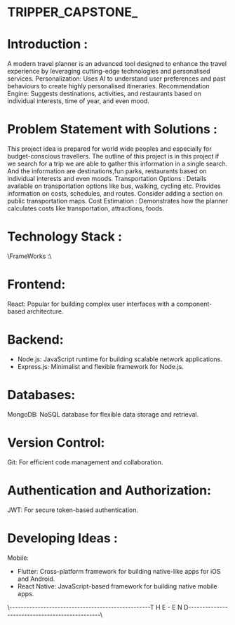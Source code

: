 # TRIPPER_CAPSTONE_

  <!-- Title: Intelligent Travel Planner: A Budget-Friendly City Tour. -->

# Introduction :

A modern travel planner is an advanced tool designed to enhance the travel experience by leveraging cutting-edge technologies and personalised services. 
Personalization: Uses AI to understand user preferences and past behaviours to create highly personalised itineraries.
Recommendation Engine: Suggests destinations, activities, and restaurants based on individual interests, time of year, and even mood.

# Problem Statement with Solutions :

This project idea is prepared for world wide peoples and especially for budget-conscious travellers.
The outline of this project is in this project if we search for a trip we are able to gather this information in a single search.
And the information are destinations,fun parks, restaurants based on individual interests and even moods.
Transportation Options :
Details available on transportation options like bus, walking, cycling etc.
Provides information on costs, schedules, and routes.
Consider adding a section on public transportation maps.
Cost Estimation :
Demonstrates how the planner calculates costs like transportation, attractions, foods.

<!-- An example of a sample budget for a 5-day trip.

Sample Budget Breakdown for a 5-Day Trip to Tokyo, Japan
Total Budget: $1500
Accommodation:
Hotel: 5 nights at $100 per night
Total: $500
Food:
Breakfast: $10 per day x 5 days = $50
Lunch: $15 per day x 5 days = $75
Dinner: $25 per day x 5 days = $125
Snacks and Drinks: $10 per day x 5 days = $50
Total: $300
Transportation:
Public Transportation: $10 per day x 5 days = $50
Airport Transfer: $30 each way = $60
Total: $110
Activities:
City Tour: $50
Museum Entry: $20
Theme Park: $80
Cultural Experience: $30
Other Attractions: $50
Total: $230
Miscellaneous:
Shopping/Souvenirs: $100
Tips: $20
Emergency Funds: $40
Total: $160
Contingency (10% of total budget):
Total: $150
You can save cost using this planner and you can save your time.
User Interface (UI) Design :
The user can feel friendly design and navigation.
Key features will be created on each update. -->

# Technology Stack :

\\FrameWorks :\\ 

# Frontend:
React: Popular for building complex user interfaces with a component-based architecture.
#  Backend:
* Node.js: JavaScript runtime for building scalable network applications.
* Express.js: Minimalist and flexible framework for Node.js.

#  Databases:
MongoDB: NoSQL database for flexible data storage and retrieval.
# Version Control:
Git: For efficient code management and collaboration.

# Authentication and Authorization:
JWT: For secure token-based authentication.

# Developing Ideas : 
Mobile:
 * Flutter: Cross-platform framework for building native-like apps for iOS and Android.
 * React Native: JavaScript-based framework for building native mobile apps.

\\--------------------------------------------------T H E - E N D-----------------------------------------------\\